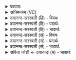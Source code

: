 <details><summary>पदपाठः</summary>

भ॒द्राः। उ॒त। प्रश॑स्तय॒ इति॒ प्रऽश॑स्तयः। भ॒द्रम्। मनः॑। कृ॒णु॒ष्व॒। वृ॒त्र॒तूर्य्य॒ इति॑ वृत्र॒ऽतूर्य्ये॑। येन॑। स॒मत्स्विति॑ स॒मत्ऽसु॑। सा॒सहः॑। स॒सह॒ इति॑ स॒सहः॑। ३९।
</details>

<details><summary>अधिमन्त्रम् (VC)</summary>

- अग्निर्देवता
- परमेष्ठी ऋषिः
- निचृदुष्णिक्
- ऋषभः
</details>

<details><summary>दयानन्द-सरस्वती (हि) - विषयः</summary>

फिर वह विद्वान् कैसा हो, यह विषय अगले मन्त्र में कहा है ॥
</details>

<details><summary>दयानन्द-सरस्वती (हि) - पदार्थः</summary>

पदार्थान्वयभाषाः -  हे (सुभग) शोभन सम्पत्तिवाले पुरुष ! आप (येन) जिस से हमारे (वृत्रतूर्य्ये) युद्ध में (भद्रम्) कल्याणकारी (मनः) विचारशक्तियुक्त चित्त (उत) और (भद्राः) कल्याण करने हारी (प्रशस्तयः) प्रशंसा के योग्य प्रजा और जिस से (समत्सु) संग्रामों में (सासहः) अत्यन्त सहनशील वीर पुरुष हों, वैसा कर्म (कृणुष्व) कीजिये ॥३९ ॥
</details>

<details><summary>दयानन्द-सरस्वती (हि) - भावार्थः</summary>

भावार्थभाषाः -  यहाँ (सुभग, नः) इन दो पदों की अनुवृत्ति पूर्व मन्त्र से आती है। विद्वान् राजा को चाहिये कि ऐसे कर्म का अनुष्ठान करे, जिस से प्रजा और सेना उत्तम हों ॥३९ ॥
</details>

<details><summary>दयानन्द-सरस्वती (सं) - विषयः</summary>

पुनः स विद्वान् कीदृश इत्याह ॥
</details>

<details><summary>दयानन्द-सरस्वती (सं) - पदार्थः</summary>

पदार्थान्वयभाषाः -  हे सुभग ! त्वं येन नोऽस्माकं वृत्रतूर्य्ये भद्रं मन उतापि भद्राः प्रशस्तयो येन च समत्सु सासहः स्यात् तत्कृणुष्व ॥३९ ॥
</details>

<details><summary>दयानन्द-सरस्वती (सं) - भावार्थः</summary>

भावार्थभाषाः -  अत्र (सुभग) (नः) इति पदद्वयं पूर्वमन्त्रादनुवर्त्तते। विदुषा राज्ञा तत्कर्मानुष्ठेयं येन प्रजाः सेनाश्चोत्तमाः स्युः ॥३९ ॥
</details>

<details><summary>सविता जोशी ← दयानन्दः (म) - भावार्थः</summary>

भावार्थभाषाः -  यापूर्वीच्या मंत्रातील (सुभग नः) या दोन पदांची अनुवृत्ती पूर्वीच्या मंत्रातून येथे झालेली आहे. विद्वान राजाने अशा प्रकारचे कर्म करावे की, ज्यामुळे प्रजा व सेना उत्तम बनेल.
</details>